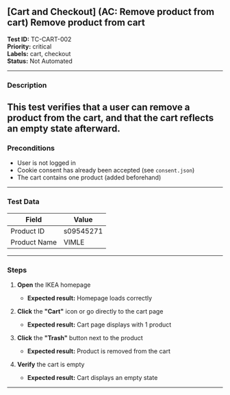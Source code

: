 ## [Cart and Checkout] (AC: Remove product from cart) Remove product from cart

**Test ID:** TC-CART-002  
**Priority:** critical  
**Labels:** cart, checkout  
**Status:** Not Automated  

---

### Description  
This test verifies that a user can remove a product from the cart, and that the cart reflects an empty state afterward.
---

### Preconditions  
- User is not logged in  
- Cookie consent has already been accepted (see `consent.json`)  
- The cart contains one product (added beforehand)

---

### Test Data  

| Field        | Value     |
|--------------|-----------|
| Product ID   | s09545271 |
| Product Name | VIMLE     |

---

### Steps  

1. **Open** the IKEA homepage  
   - **Expected result:** Homepage loads correctly  

2. **Click** the **"Cart"** icon or go directly to the cart page  
   - **Expected result:** Cart page displays with 1 product  

3. **Click** the **"Trash"** button next to the product  
   - **Expected result:** Product is removed from the cart  

4. **Verify** the cart is empty  
   - **Expected result:** Cart displays an empty state 

---